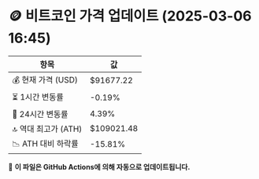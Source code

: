 # 🪙 비트코인 가격 업데이트 (2025-03-06 16:45)

| 항목                | 값 |
|--------------------|----------------|
| 💰 현재 가격 (USD) | $91677.22 |
| ⏳ 1시간 변동률    | -0.19% |
| 📆 24시간 변동률   | 4.39% |
| 🔝 역대 최고가 (ATH) | $109021.48 |
| 📉 ATH 대비 하락률 | -15.81% |

🔄 **이 파일은 GitHub Actions에 의해 자동으로 업데이트됩니다.**

